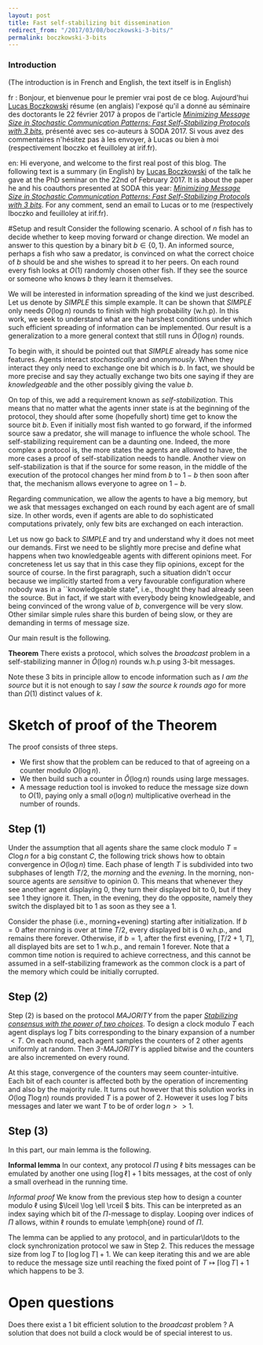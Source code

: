```yaml
---
layout: post
title: Fast self-stabilizing bit dissemination
redirect_from: "/2017/03/08/boczkowski-3-bits/"
permalink: boczkowski-3-bits
---
```


### Introduction
(The introduction is in French and English, the text itself is in English)

fr : Bonjour, et bienvenue pour le premier vrai post de ce blog. Aujourd'hui [Lucas Boczkowski](ttps://www.irif.fr/~lboczko/) résume (en anglais) l'exposé qu'il a donné au séminaire des doctorants le 22 février 2017 à propos de l'article [*Minimizing Message Size in Stochastic Communication Patterns: Fast Self-Stabilizing Protocols with 3 bits*](https://arxiv.org/abs/1602.04419), présenté avec ses co-auteurs à SODA 2017. Si vous avez des commentaires n'hésitez pas à les envoyer, à Lucas ou bien à moi (respectivement lboczko et feuilloley at irif.fr).

en: Hi everyone, and welcome to the first real post of this blog. The following text is a summary (in English) by [Lucas Boczkowski](ttps://www.irif.fr/~lboczko/) of the talk he gave at the PhD seminar on the 22nd of February 2017. It is about the paper he and his coauthors presented at SODA this year: [*Minimizing Message Size in Stochastic Communication Patterns: Fast Self-Stabilizing Protocols with 3 bits*](https://arxiv.org/abs/1602.04419). For any comment, send an email to Lucas or to me (respectively lboczko and feuilloley at irif.fr).

#Setup and result
Consider the following scenario.
A school of $n$ fish has to decide whether to keep moving forward or change direction. We model an answer to this question by a binary bit $b \in \{0,1\}$.
An informed source, perhaps a fish who saw a predator, is convinced on what the correct choice of $b$ should be and she wishes to spread  it to her peers. On each round every fish looks at $O(1)$ randomly chosen other fish.
If they see the source or someone who knows $b$ they learn it themselves.

We will be interested in information spreading of the kind we just described.
Let us denote  by *SIMPLE* this simple example. It can be shown that *SIMPLE* only needs $O(\log n)$ rounds to finish with high probability (w.h.p). 
In this work, we seek to understand what are the harshest conditions under which such efficient spreading of information can be implemented.
Our result is a generalization to a more general context that still runs in $\tilde{O}(\log n)$ rounds.

To begin with, it should be pointed out that *SIMPLE* already has some nice features. Agents interact *stochastically* and *anonymously*. When they interact they only need to exchange one bit which is $b$. In fact, we should be more precise and say they actually exchange two bits one saying if they are *knowledgeable* and the other possibly giving the value $b$. 

On top of this, we add a requirement known as *self-stabilization*. This means that no matter what the agents inner state is at the beginning of the protocol, they should after some (hopefully short) time get to know the source bit $b$. Even if initially most fish wanted to go forward, if the informed source saw a predator, she will manage to influence the whole school.
The self-stabilizing requirement  can be a daunting one. Indeed, the more complex a protocol is, the more states the agents are allowed to have, the more cases a proof of self-stabilization needs to handle.
Another view on self-stabilization is that if the source for some reason, in the middle of the execution of the protocol changes her mind from $b$ to $1-b$ then soon after that, the mechanism allows everyone to agree on $1-b$.

Regarding communication, we allow the agents to have a big memory, but we ask that messages exchanged on each round by each agent are of small size. 
In other words, 
even if agents are able to do sophisticated computations privately, only few bits are exchanged on each interaction.

Let us now go back to *SIMPLE* and try and understand why it does not meet our demands. 
First we need to be slightly more precise and define what happens when two knowledgeable agents with different opinions meet. For concreteness let us say that in this case they flip opinions, except for the source of course. In the first paragraph, such a situation didn't occur because we implicitly started from a very favourable configuration where nobody was in a ``knowledgeable state", i.e., thought they had already seen the source.
But in fact, if we start with everybody being knowledgeable, and being convinced of the wrong value of $b$, convergence will be very slow. Other similar simple rules share this burden of being slow, or they are demanding in terms of message size.

Our main result is the following.

**Theorem**
 There exists a  protocol, which solves the *broadcast* problem in a self-stabilizing manner in $\tilde{O}(\log n)$ rounds w.h.p using $3$-bit messages.

Note these $3$ bits in principle allow to encode information such as *I am the source* but it is not enough to say *I saw the source $k$ rounds ago* for more than $\Omega(1)$ distinct values of $k$.

# Sketch of proof of the Theorem

The proof consists of three steps.

* We first show that the problem can be reduced to that of agreeing on a counter modulo $O(\log n)$.
* We then build such a counter  in $\tilde{O}(\log n)$ rounds using large messages.
* A message reduction tool is invoked to reduce the message size down to $O(1)$, paying only a small $o(\log n)$ multiplicative overhead in the number of rounds.

## Step $(1)$ 
	
Under the assumption that all agents share the same clock modulo $T = C \log n$ for a big constant $C$, the following trick shows how to obtain convergence  in $O(\log n)$ time. Each phase of length $T$ is subdivided into two subphases of length $T/2$, the *morning* and the *evening*. In the morning, non-source agents are *sensitive* to opinion $0$. This means that whenever they see another agent displaying $0$, they turn their displayed bit to $0$, but if they see $1$ they ignore it. Then, in the evening, they do the opposite, namely they switch the displayed bit to $1$ as soon as they see a $1$. 

Consider the phase (i.e., morning+evening) starting after initialization.  If $b=0$ after morning is over at time $T/2$, every displayed bit is $0$ w.h.p., and remains there forever. Otherwise, if $b=1$, after the first evening, $[T/2+1, T]$, all displayed bits are set to $1$ w.h.p., and remain $1$ forever. Note that a common time notion is required to achieve correctness, and this cannot be assumed in a self-stabilizing framework as the common clock is a part of the memory which could be initially corrupted.

## Step $(2)$
Step $(2)$ is based on the protocol *MAJORITY* from the paper *[Stabilizing consensus with the power of two choices](http://vesta.informatik.rwth-aachen.de/opus/volltexte/2010/2429/pdf/09371.ScheidelerChristian.Paper.2429.pdf)*. To design a clock modulo $T$ each agent displays $\log T$ bits corresponding to the binary expansion of a number $< T$. On each round, each agent samples the counters of $2$ other agents uniformly at random. Then *3-MAJORITY* is applied bitwise and the counters are also incremented on every round. 

At this stage, convergence of the counters may seem counter-intuitive. Each bit of each counter is affected both by the operation of incrementing and also by the majority rule. It turns out however that this solution works in $O(\log T \log n)$ rounds provided $T$ is a power of $2$. However it uses $\log T$ bits messages and later we want $T$ to be of order $\log  n >> 1$.

## Step $(3)$

In this part, our main lemma is the following.

**Informal lemma**
In our context, any protocol  $\Pi$ using $\ell$ bits messages can be emulated by another one using $\lceil \log \ell \rceil +1$ bits messages, at the cost of only a small overhead in the running time.

*Informal proof*
We know from the previous step how to design a counter modulo $\ell$ using $\lceil \log \ell \rceil $ bits. This can be interpreted as an index saying which bit of the $\Pi$-message  to display. Looping over indices of $\Pi$ allows, within $\ell$ rounds to emulate \emph{one} round of $\Pi$.

The lemma can be applied to any protocol, and in particular\ldots to the clock synchronization protocol we saw in Step $2$. This reduces the message size from $\log T$ to $\lceil \log \log T\rceil +1$. We can keep iterating this and
we are able to reduce the message size until reaching the fixed point of $T \mapsto \lceil \log T \rceil + 1$ which happens to be $3$.

# Open questions
Does there exist a $1$ bit efficient solution to the *broadcast* problem ? A solution that does not build a clock would be of special interest to us. 
